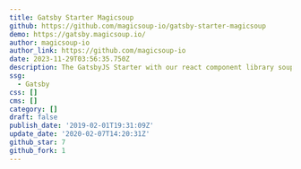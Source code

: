 ```yaml
---
title: Gatsby Starter Magicsoup
github: https://github.com/magicsoup-io/gatsby-starter-magicsoup
demo: https://gatsby.magicsoup.io/
author: magicsoup-io
author_link: https://github.com/magicsoup-io
date: 2023-11-29T03:56:35.750Z
description: The GatsbyJS Starter with our react component library soup. - Just add water!
ssg:
  - Gatsby
css: []
cms: []
category: []
draft: false
publish_date: '2019-02-01T19:31:09Z'
update_date: '2020-02-07T14:20:31Z'
github_star: 7
github_fork: 1
---
```

